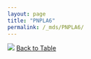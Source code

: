 ```yaml
---
layout: page
title: "PNPLA6"
permalink: /_mds/PNPLA6/
---
```


![](../../alns_9.28.22/aln_5HSAA081976_0.952.png?raw=true
)
[Back to Table](../../display)

